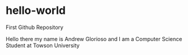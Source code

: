 # hello-world
First Github Repository

Hello there my name is Andrew Glorioso and I am a Computer Science Student at Towson University
